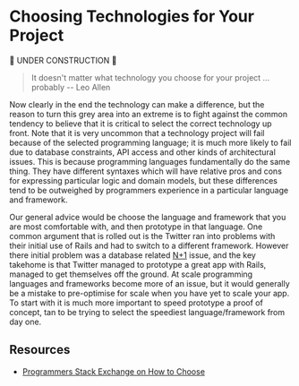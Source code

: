 Choosing Technologies for Your Project
======================================

:construction: UNDER CONSTRUCTION :construction:

> It doesn't matter what technology you choose for your project ... probably -- Leo Allen

Now clearly in the end the technology can make a difference, but the reason to turn this grey area into an extreme is to fight against the common tendency to believe that it is critical to select the correct technology up front.  Note that it is very uncommon that a technology project will fail because of the selected programming language; it is much more likely to fail due to database constraints, API access and other kinds of architectural issues.  This is because programming languages fundamentally do the same thing.  They have different syntaxes which will have relative pros and cons for expressing particular logic and domain models, but these differences tend to be outweighed by programmers experience in a particular language and framework.

Our general advice would be choose the language and framework that you are most comfortable with, and then prototype in that language.  One common argument that is rolled out is the Twitter ran into problems with their initial use of Rails and had to switch to a different framework.  However there initial problem was a database related [N+1](http://use-the-index-luke.com/sql/join/nested-loops-join-n1-problem) issue, and the key takehome is that Twitter managed to prototype a great app with Rails, managed to get themselves off the ground.  At scale programming languages and frameworks become more of an issue, but it would generally be a mistake to pre-optimise for scale when you have yet to scale your app.  To start with it is much more important to speed prototype a proof of concept, tan to be trying to select the speediest language/framework from day one.



Resources
--------

* [Programmers Stack Exchange on How to Choose](http://programmers.stackexchange.com/questions/125306/how-to-choose-the-most-suitable-technologies-for-your-project)
